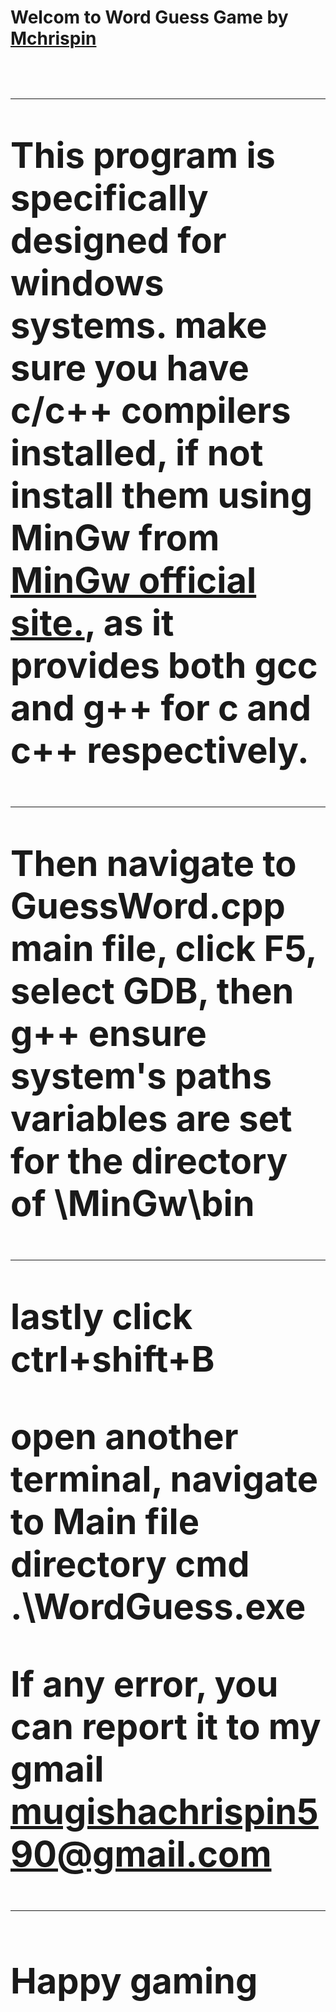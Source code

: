<h1>Welcom to Word Guess Game by 
<a href="https://github.com/Mchiir/Friendly-WordGuess-Game">Mchrispin<a> <h1>

<hr>
This program is specifically designed for windows systems.
make sure you have c/c++ compilers installed,
if not install them using MinGw from <a href="https://sourceforge.net/projects/mingw/postdownload">MinGw official site.<a>,
as it provides both gcc and g++ for c and c++ respectively.
<hr>

Then navigate to GuessWord.cpp main file, click F5, select GDB, then g++
ensure system's paths variables are set for the directory of \MinGw\bin

<hr>
lastly click ctrl+shift+B

open another terminal, navigate to Main file directory
cmd
.\WordGuess.exe

If any error, you can report it to my gmail mugishachrispin590@gmail.com

<hr>

# Happy gaming
